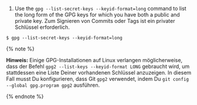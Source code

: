 
1. Use the `gpg --list-secret-keys --keyid-format=long` command to list the long form of the GPG keys for which you have both a public and private key. Zum Signieren von Commits oder Tags ist ein privater Schlüssel erforderlich.
  ```shell
  $ gpg --list-secret-keys --keyid-format=long
```
  {% note %}

  **Hinweis:** Einige GPG-Installationen auf Linux verlangen möglicherweise, dass der Befehl `gpg2 --list-keys --keyid-format LONG` gebraucht wird, um stattdessen eine Liste Deiner vorhandenen Schlüssel anzuzeigen. In diesem Fall musst Du konfigurieren, dass Git `gpg2` verwendet, indem Du `git config --global gpg.program gpg2` ausführen.

  {% endnote %}
